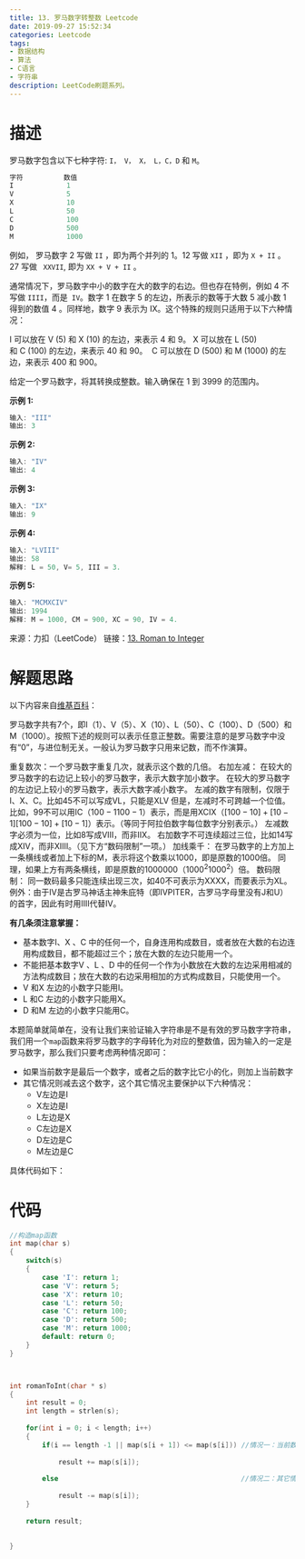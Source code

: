 ```yaml
---
title: 13. 罗马数字转整数 Leetcode
date: 2019-09-27 15:52:34
categories: Leetcode
tags:
- 数据结构
- 算法
- C语言
- 字符串
description: LeetCode刷题系列。
---
```


# 描述

罗马数字包含以下七种字符: `I， V， X， L，C，D` 和 `M`。

```c
字符          数值
I             1
V             5
X             10
L             50
C             100
D             500
M             1000
```

例如， 罗马数字 2 写做 `II` ，即为两个并列的 1。12 写做 `XII` ，即为 `X + II` 。 27 写做 ` XXVII`, 即为 `XX + V + II` 。

通常情况下，罗马数字中小的数字在大的数字的右边。但也存在特例，例如 4 不写做 `IIII`，而是` IV`。数字 1 在数字 5 的左边，所表示的数等于大数 5 减小数 1 得到的数值 4 。同样地，数字 9 表示为 IX。这个特殊的规则只适用于以下六种情况：

I 可以放在 V (5) 和 X (10) 的左边，来表示 4 和 9。
X 可以放在 L (50) 和 C (100) 的左边，来表示 40 和 90。 
C 可以放在 D (500) 和 M (1000) 的左边，来表示 400 和 900。

给定一个罗马数字，将其转换成整数。输入确保在 1 到 3999 的范围内。

**示例 1:**

```c
输入: "III"
输出: 3
```

**示例 2:**

```c
输入: "IV"
输出: 4
```

**示例 3:**

```c
输入: "IX"
输出: 9
```

**示例 4:**

```c
输入: "LVIII"
输出: 58
解释: L = 50, V= 5, III = 3.
```

**示例 5:**

```c
输入: "MCMXCIV"
输出: 1994
解释: M = 1000, CM = 900, XC = 90, IV = 4.
```

来源：力扣（LeetCode）
链接：[13. Roman to Integer](https://leetcode-cn.com/problems/roman-to-integer)

# 解题思路

以下内容来自[维基百科](https://zh.wikipedia.org/wiki/%E7%BD%97%E9%A9%AC%E6%95%B0%E5%AD%97)：

罗马数字共有7个，即I（1）、V（5）、X（10）、L（50）、C（100）、D（500）和M（1000）。按照下述的规则可以表示任意正整数。需要注意的是罗马数字中没有“0”，与进位制无关。一般认为罗马数字只用来记数，而不作演算。

重复数次：一个罗马数字重复几次，就表示这个数的几倍。
右加左减：
在较大的罗马数字的右边记上较小的罗马数字，表示大数字加小数字。
在较大的罗马数字的左边记上较小的罗马数字，表示大数字减小数字。
左减的数字有限制，仅限于I、X、C。比如45不可以写成VL，只能是XLV
但是，左减时不可跨越一个位值。比如，99不可以用IC（${\displaystyle 100-1}100-1$）表示，而是用XCIX（${\displaystyle [100-10]+[10-1]}[100-10]+[10-1]$）表示。（等同于阿拉伯数字每位数字分别表示。）
左减数字必须为一位，比如8写成VIII，而非IIX。
右加数字不可连续超过三位，比如14写成XIV，而非XIIII。（见下方“数码限制”一项。）
加线乘千：
在罗马数字的上方加上一条横线或者加上下标的M，表示将这个数乘以1000，即是原数的1000倍。
同理，如果上方有两条横线，即是原数的1000000（${\displaystyle 1000^{2} }1000^{ {2} }$）倍。
数码限制：
同一数码最多只能连续出现三次，如40不可表示为XXXX，而要表示为XL。
例外：由于IV是古罗马神话主神朱庇特（即IVPITER，古罗马字母里没有J和U）的首字，因此有时用IIII代替IV。

**有几条须注意掌握：**
- 基本数字I、X 、C 中的任何一个，自身连用构成数目，或者放在大数的右边连用构成数目，都不能超过三个；放在大数的左边只能用一个。
- 不能把基本数字V 、L 、D 中的任何一个作为小数放在大数的左边采用相减的方法构成数目；放在大数的右边采用相加的方式构成数目，只能使用一个。
- V 和X 左边的小数字只能用Ⅰ。
- L 和C 左边的小数字只能用X。
- D 和M 左边的小数字只能用C。

本题简单就简单在，没有让我们来验证输入字符串是不是有效的罗马数字字符串，我们用一个`map`函数来将罗马数字的字母转化为对应的整数值，因为输入的一定是罗马数字，那么我们只要考虑两种情况即可：

- 如果当前数字是最后一个数字，或者之后的数字比它小的化，则加上当前数字
- 其它情况则减去这个数字，这个其它情况主要保护以下六种情况：
  - V左边是I
  - X左边是I
  - L左边是X
  - C左边是X
  - D左边是C
  - M左边是C
  
具体代码如下：

# 代码

```c
//构造map函数
int map(char s)
{
    switch(s)
    {
        case 'I': return 1;
        case 'V': return 5;
        case 'X': return 10;
        case 'L': return 50;
        case 'C': return 100;
        case 'D': return 500;
        case 'M': return 1000;
        default: return 0;
    }
}



int romanToInt(char * s)
{
    int result = 0;
    int length = strlen(s);
    
    for(int i = 0; i < length; i++)
    {
        if(i == length -1 || map(s[i + 1]) <= map(s[i])) //情况一：当前数字是最后一个数字，或者之后的数字比它小的化，则加上当前数字
            
            result += map(s[i]);
        
        else                                             //情况二：其它情况
            
            result -= map(s[i]);
    }
    
    return result;
    
    
}

```
